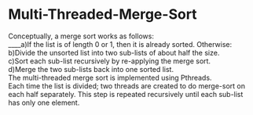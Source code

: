 # Multi-Threaded-Merge-Sort

Conceptually, a merge sort works as follows:<br />____a)If the list is of length 0 or 1, then it is already sorted. Otherwise:<br />b)Divide the unsorted list into two sub-lists of about half the size.<br />c)Sort each sub-list recursively by re-applying the merge sort.<br />d)Merge the two sub-lists back into one sorted list.<br />The multi-threaded merge sort is implemented using Pthreads.<br />Each time the list is divided; two  threads  are  created  to  do  merge-sort  on  each  half  separately. This  step  is repeated recursively until each sub-list has only one element.
